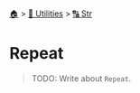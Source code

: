 <!--startTocHeader-->
[🏠](../../README.md) > [🔧 Utilities](../README.md) > [🔠 Str](README.md)
# Repeat
<!--endTocHeader-->

> TODO: Write about `Repeat`.

<!--startTocSubtopic-->
<!--endTocSubtopic-->